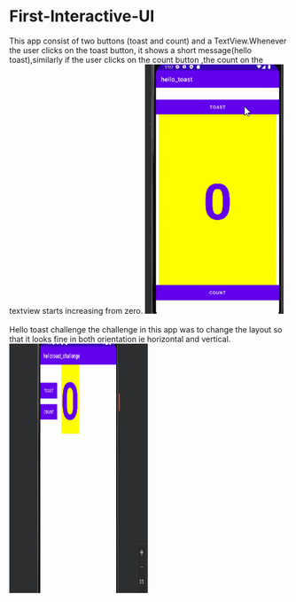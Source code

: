 # First-Interactive-UI
This app consist of two buttons (toast and count) and a TextView.Whenever the user clicks on the toast button, it shows a short message(hello toast),similarly if the user clicks on the count button ,the count on the textview starts increasing from zero.
<img src="/Screenshots/hello toast.gif" alt="hellotoast" width="250" height="450">
<br><br>
Hello toast challenge
the challenge in this app was to change the layout so that it looks fine in both orientation ie horizontal and vertical.
<img src="/Screenshots/hello toast challenge.gif" alt="hellotoast" width="250" height="450">


